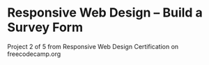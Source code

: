 # Responsive Web Design – Build a Survey Form

Project 2 of 5 from Responsive Web Design Certification on freecodecamp.org
